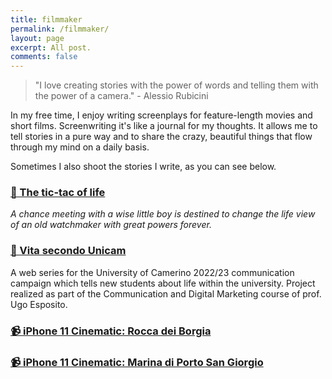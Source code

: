```yaml
---
title: filmmaker
permalink: /filmmaker/
layout: page
excerpt: All post.
comments: false
---
```


> "I love creating stories with the power of words  and telling them with the power of a camera." - Alessio Rubicini

In my free time, I enjoy writing screenplays for feature-length movies and short films. Screenwriting it's like a journal for my thoughts. It allows me to tell stories in a pure way  and to share the crazy, beautiful things that flow through my mind on a daily basis.

Sometimes I also shoot the stories I write, as you can see below.

### [📄 The tic-tac of life](https://drive.google.com/file/d/1z9-6dQDX32WxyoXzf4qjVa9YkK3fpouB/view?usp=sharing)
*A chance meeting with a wise little boy is destined to change the life view of an old watchmaker with great powers forever.*

### [🎥 Vita secondo Unicam](https://www.youtube.com/results?search_query=vita+secondo+unicam)
A web series for the University of Camerino 2022/23 communication campaign which tells new students about life within the university. Project realized as part of the Communication and Digital Marketing course of prof. Ugo Esposito.

### [📹 iPhone 11 Cinematic: Rocca dei Borgia](https://www.youtube.com/watch?v=nlZNdY7Bsfs)

### [📹 iPhone 11 Cinematic: Marina di Porto San Giorgio](https://www.youtube.com/watch?v=HQ8STSCV0KM)
